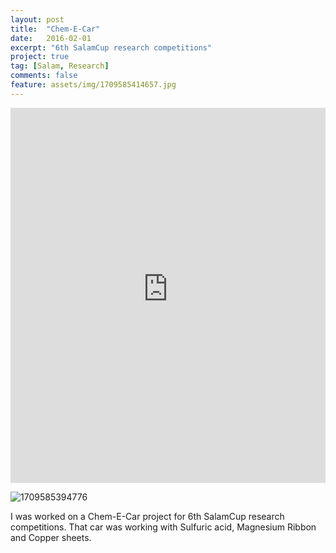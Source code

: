 ```yaml
---
layout: post
title:  "Chem-E-Car"
date:   2016-02-01
excerpt: "6th SalamCup research competitions"
project: true
tag: [Salam, Research]
comments: false
feature: assets/img/1709585414657.jpg
---
```


<iframe src="https://raw.githubusercontent.com/aradfarahani/Seismology/main/seismicity_map.html" width="100%" height="600px" frameborder="0"></iframe>


![1709585394776](https://github.com/user-attachments/assets/96a37ecf-bfb9-49f8-acb0-66c69cd7fb13)

I was worked on a Chem-E-Car project for 6th SalamCup research competitions. That car was working with Sulfuric acid, Magnesium Ribbon and Copper sheets.
